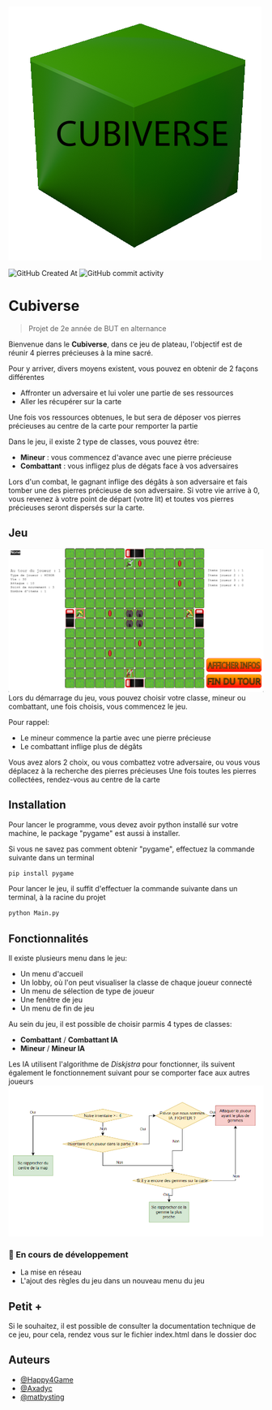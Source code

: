 ![Cubiverse](./assets/png/cubiverse.png)

![GitHub Created At](https://img.shields.io/github/created-at/Happy4Game/Cubiverse)
![GitHub commit activity](https://img.shields.io/github/commit-activity/t/Happy4Game/Cubiverse)

# Cubiverse

> Projet de 2e année de BUT en alternance

Bienvenue dans le **Cubiverse**, dans ce jeu de plateau, l'objectif est de réunir 4 pierres précieuses à la mine sacré.

Pour y arriver, divers moyens existent, vous pouvez en obtenir de 2 façons différentes

- Affronter un adversaire et lui voler une partie de ses ressources
- Aller les récupérer sur la carte

Une fois vos ressources obtenues, le but sera de déposer vos pierres précieuses au centre de la carte pour remporter la partie

Dans le jeu, il existe 2 type de classes, vous pouvez être:

- **Mineur** : vous commencez d'avance avec une pierre précieuse
- **Combattant** : vous infligez plus de dégats face à vos adversaires

Lors d'un combat, le gagnant inflige des dégâts à son adversaire et fais tomber une des pierres précieuse de son adversaire.
Si votre vie arrive à 0, vous revenez à votre point de départ (votre lit) et toutes vos pierres précieuses seront dispersés sur la carte.

## Jeu

![Image du jeu lancé](./assets/png/image_gameplay.png)
Lors du démarrage du jeu, vous pouvez choisir votre classe, mineur ou combattant, une fois choisis, vous commencez le jeu.

Pour rappel:

- Le mineur commence la partie avec une pierre précieuse
- Le combattant inflige plus de dégâts

Vous avez alors 2 choix, ou vous combattez votre adversaire, ou vous vous déplacez à la recherche des pierres précieuses
Une fois toutes les pierres collectées, rendez-vous au centre de la carte

## Installation

Pour lancer le programme, vous devez avoir python installé sur votre machine, le package "pygame" est aussi à installer.

Si vous ne savez pas comment obtenir "pygame", effectuez la commande suivante dans un terminal

```bash
pip install pygame
```

Pour lancer le jeu, il suffit d'effectuer la commande suivante dans un terminal, à la racine du projet

```bash
python Main.py
```

## Fonctionnalités

Il existe plusieurs menu dans le jeu:

- Un menu d'accueil
- Un lobby, où l'on peut visualiser la classe de chaque joueur connecté
- Un menu de sélection de type de joueur
- Une fenêtre de jeu
- Un menu de fin de jeu

Au sein du jeu, il est possible de choisir parmis 4 types de classes:

- **Combattant** / **Combattant IA**
- **Mineur** / **Mineur IA**

Les IA utilisent l'algorithme de _Diskjstra_ pour fonctionner, ils suivent également le fonctionnement suivant pour se comporter face aux autres joueurs
![Diagramme de fonctionnement de l'IA](./assets/png/diagramme.png)

### 🔧 En cours de développement

- La mise en réseau
- L'ajout des règles du jeu dans un nouveau menu du jeu

## Petit +

Si le souhaitez, il est possible de consulter la documentation technique de ce jeu, pour cela, rendez vous sur le fichier index.html dans le dossier doc

## Auteurs

- [@Happy4Game](https://github.com/Happy4Game/)
- [@Axadyc](https://github.com/Axadyc)
- [@matbysting](https://github.com/matbysting)
